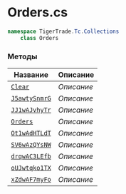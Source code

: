 
# Orders.cs
```csharp
namespace TigerTrade.Tc.Collections  
    class Orders
```

### Методы
| Название | Описание |
| --- | --- |
| [`Clear`](./Методы/Clear.md) | *Описание* |
| [`J5awtySnmrG`](./Методы/J5awtySnmrG.md) | *Описание* |
| [`JJ1wAJvhyTr`](./Методы/JJ1wAJvhyTr.md) | *Описание* |
| [`Orders`](./Методы/Orders.md) | *Описание* |
| [`Ot1wAdHTLdT`](./Методы/Ot1wAdHTLdT.md) | *Описание* |
| [`SV6wAzQYsNW`](./Методы/SV6wAzQYsNW.md) | *Описание* |
| [`drqwAC3LEfb`](./Методы/drqwAC3LEfb.md) | *Описание* |
| [`oUJwtqko1TX`](./Методы/oUJwtqko1TX.md) | *Описание* |
| [`xZdwAF7myFo`](./Методы/xZdwAF7myFo.md) | *Описание* |
